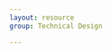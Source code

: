 ```yaml
---
layout: resource
group: Technical Design

---
```

<!-- General resources go here -->

<!-- #### Beginner -->

<!-- #### Intermediate -->

<!-- #### Advanced -->

<!-- #### Jedi -->
